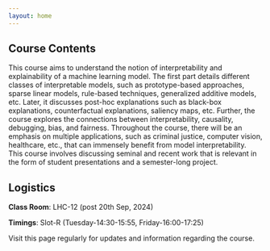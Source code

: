 ```yaml
---
layout: home
---
```

## Course Contents

This course aims to understand the notion of interpretability and explainability of a machine learning model. The first part details different classes of interpretable models, such as prototype-based approaches, sparse linear models, rule-based techniques, generalized additive models, etc. Later, it discusses post-hoc explanations such as black-box explanations, counterfactual explanations, saliency maps, etc. Further, the course explores the connections between interpretability, causality, debugging, bias, and fairness. Throughout the course, there will be an emphasis on multiple applications, such as criminal justice, computer vision, healthcare, etc., that can immensely benefit from model interpretability. This course involves discussing seminal and recent work that is relevant in the form of student presentations and a semester-long project.


## Logistics

**Class Room**: LHC-12 (post 20th Sep, 2024) 

**Timings**: Slot-R (Tuesday-14:30-15:55, Friday-16:00-17:25)

Visit this page regularly for updates and information regarding the course.<br>

